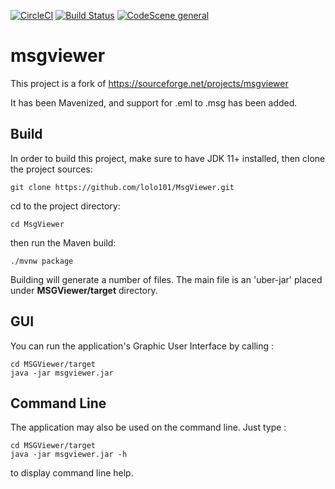 [![CircleCI](https://circleci.com/gh/lolo101/MsgViewer.svg?style=shield)](https://app.circleci.com/pipelines/github/lolo101/MsgViewer)
[![Build Status](https://travis-ci.com/lolo101/MsgViewer.svg?branch=master)](https://travis-ci.com/lolo101/MsgViewer)
[![CodeScene general](https://codescene.io/images/analyzed-by-codescene-badge.svg)](https://codescene.io/projects/2821)

# msgviewer

This project is a fork of https://sourceforge.net/projects/msgviewer

It has been Mavenized, and support for .eml to .msg has been added.

## Build

In order to build this project, make sure to have JDK 11+ installed, then clone the project sources:

`git clone https://github.com/lolo101/MsgViewer.git`

cd to the project directory:

`cd MsgViewer`

then run the Maven build:

`./mvnw package`

Building will generate a number of files. The main file is an 'uber-jar' placed under **MSGViewer/target** directory.

## GUI

You can run the application's Graphic User Interface by calling :

```
cd MSGViewer/target
java -jar msgviewer.jar
```

## Command Line

The application may also be used on the command line. Just type :

```
cd MSGViewer/target
java -jar msgviewer.jar -h
```

to display command line help.
